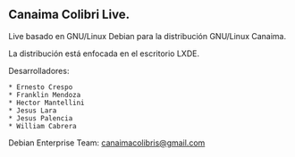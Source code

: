 Canaima Colibri Live.
--------------------------

Live basado en GNU/Linux Debian para la distribución GNU/Linux Canaima.

La distribución está enfocada en el escritorio LXDE.

Desarrolladores:

	* Ernesto Crespo
	* Franklin Mendoza
	* Hector Mantellini
	* Jesus Lara
	* Jesus Palencia
	* William Cabrera

Debian Enterprise Team: canaimacolibris@gmail.com
